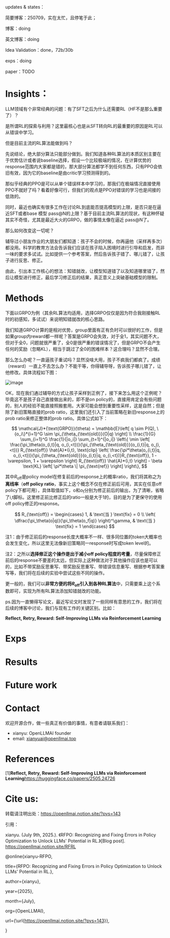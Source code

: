updates & states：

简要博客：250709，实在太忙，且停笔于此；

博客：doing

英文博客：doing

Idea Validation：done，72b/30b

exps：doing

paper：TODO

# Insights：

LLM领域有个非常经典的问题：有了SFT之后为什么还需要RL（HF不是那么重要了）？

是所谓RL的探索与利用？这里最核心也是从SFT转向RL的最重要的原因是RL可以从错误中学习。

但是目前主流的RL算法能做到吗？

先说结论，绝大部分算法只能部分做到。我们知道各种RL算法的本质区别主要在于优势估计或者说baseline选择，假设一个比较极端的情况，在计算优势的response范围内大家都是错的，那大部分算法都学不到任何东西，只有PPO会依旧有效，因为它的baseline是由critic学习预测得到的。

那似乎经典的PPO是可以从单个错误样本中学习的，那我们在极端情况直接使用PPO不就好了吗？看着好像可行，但我们的观点是PPO对错误的学习也是间接的低效的。

同时，最近也确实有很多工作在讨论RL到底能否提高模型的上限，是否只是在逼近SFT或者base 模型 pass@N的上限？基于目前主流RL算法的现状，有这种怀疑其实不奇怪，尤其是最近大火的GRPO，做的事情太像在逼近 pass@N了。

那么如何改变这一切呢？

辅导过小朋友作业的大朋友们都知道：孩子不会的时候，你再逼他（采样再多次）都没用。科学的教育方法会告诉我们应该在孩子陷入困境时进行引导和启发，而非一味的要求多试试。比如提供一个参考答案，然后告诉孩子错了、哪儿错了，让孩子进行反思、修正。

由此，引出本工作核心的想法：知错就改，让模型知道错了以及知道哪里错了，然后让模型进行修正，最后学习修正后的结果，真正意义上突破基础模型的限制。

# Methods

下面以GRPO为例（其余RL算法均适用，选择GRPO仅仅是因为符合我刚接触RL时的初感知，多试试）来说明知错就改的核心思路。

我们知道GRPO计算的是相对优势，group里面有正有负时可以很好的工作，但是如果group内reward都一样呢？答案是GRPO会失效，对于全1，其实问题不大，但对于全0，问题就很严重了，全0是很严重的错误情况了，但是GRPO不会产生任何的奖励（忽略KL），相当于跳过了全0的困难样本？这合理吗？显然不合理。

那么怎么办呢？一直逼孩子重试吗？显然没啥大用，孩子不疯我们都疯了。成绩（reward）一直上不去怎么办？不能干等，你得辅导呀，告诉孩子哪儿错了，让他修改。具体流程如下图：

![image](https://xianyunlp.oss-cn-hangzhou.aliyuncs.com/uPic/image.png)

OK，现在我们通过辅导的方式让孩子采样到正例了，接下来怎么用这个正例呢？毕竟这不是孩子自己直接做出来的，即不是on policy的，直接用肯定会有些问题的，别人的经验不能直接照搬套用。大家可能会想到重要性采样，这是自然；但是除了新旧策略直接的prob ratio，这里我们还引入了当前策略在新旧response上的prob ratio来修正整体的prob ratio。具体公式如下：

$$ \mathcal{J}*{\text{GRPO}}(\theta) = \mathbb{E}\left[ q \sim P(Q), \{o_i\}*{i=1}^G \sim \pi_{\theta_{\text{old}}}(O|q) \right] \\ \frac{1}{G} \sum_{i=1}^G \frac{1}{|o_i|} \sum_{t=1}^{|o_i|} \left\{ \min \left[ \frac{\pi_\theta(o_{i,t}|q, o_{i,<t})}{\pi_{\theta_{\text{old}}}(o_{i,t}|q, o_{i,<t})} R_{\text{off}} \hat{A}*{i,t}, \text{clip} \left( \frac{\pi*\theta(o_{i,t}|q, o_{i,<t})}{\pi_{\theta_{\text{old}}}(o_{i,t}|q, o_{i,<t})}R_{\text{off}}, 1 - \varepsilon, 1 + \varepsilon \right) R_{\text{off}} \hat{A}*{i,t} \right] - \beta \text{KL} \left[ \pi*\theta \| \pi_{\text{ref}} \right] \right\}, $$

其中$R_{\text{off}}$是policy model在修复前后的response上的概率ratio，我们将其称之为**离线率**（**off policy ratio**，事实上这个概念不仅在修正前后可用，其实在任意off policy下都可用），具体取值如下，o和$o_{\text{f}}$分别为修正前后的输出，为了清晰，省略了i,t脚标。这里修正前比修正后的ratio一般是大于1的，目的是为了更保守的使用off policy修正的response。

$$ R_{\text{off}} = \begin{cases} 1, & \text{当 } \text{fix} = 0 \\ \left( \dfrac{\pi_\theta(o|q)}{\pi_\theta(o_f|q)} \right)^\gamma, & \text{当 } \text{fix} = 1 \end{cases} $$

注1：由于修正前后的response长度大概率不一样、很多同位置的token大概率也会发生变化，所以这里无法像新旧策略同一response时写成token level的。

注2：之所以**选择修正这个操作是出于减小off policy程度的考量**，尽量保障修正前后的response不要差的太远，但实际上这种做法对于其他操作应该也是可以的，比如不带奖励反思重写、带奖励反思重写、带错误信息重写、根据参考答案重写等，我们将在后续的实验中尝试这些不同的操作。

更一般的，我们可以**非常方便的将$R_{\text{off}}$引入到各种RL算法**中，只需要乘上这个系数即可，实现为所有RL算法添加知错就改的功能。

ps.因为一直懒得写论文，最近写论文时发现了一些同样有意思的工作，我们将在后续的博客中讨论，我们与现有工作的关键区别。比如：

**Reflect, Retry, Reward: Self-Improving LLMs via Reinforcement Learning**

# Exps

# Results

# Future work

# Contact

欢迎开源合作，做一些真正有价值的事情，有意者请联系我们：

- xianyu: OpenLLMAI founder
- email: xianyuai@openllmai.top

# References

[1]**Reflect, Retry, Reward: Self-Improving LLMs via Reinforcement Learning**https://huggingface.co/papers/2505.24726

# Cite us:

转载请注明出处：https://openllmai.notion.site/?pvs=143

引用：

xianyu. (July 9th, 2025.). 《RFPO: Recognizing and Fixing Errors in Policy Optimization to Unlock LLMs' Potential in RL.》[Blog post]. https://openllmai.notion.site/RFRL

@online{xianyu-RFPO,

title={RFPO: Recognizing and Fixing Errors in Policy Optimization to Unlock LLMs' Potential in RL.},

author={xianyu},

year={2025},

month={July},

org={OpenLLMAI},

url={\url{https://openllmai.notion.site/?pvs=143}},

}